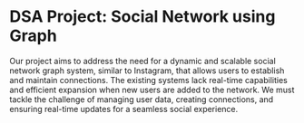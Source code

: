 # DSA Project: Social Network using Graph 
Our project aims to address the need for a dynamic and scalable social network graph system, similar to Instagram, that allows users to establish and maintain connections. The existing systems lack real-time capabilities and efficient expansion when new users are added to the network. We must tackle the challenge of managing user data, creating connections, and ensuring real-time updates for a seamless social experience.


